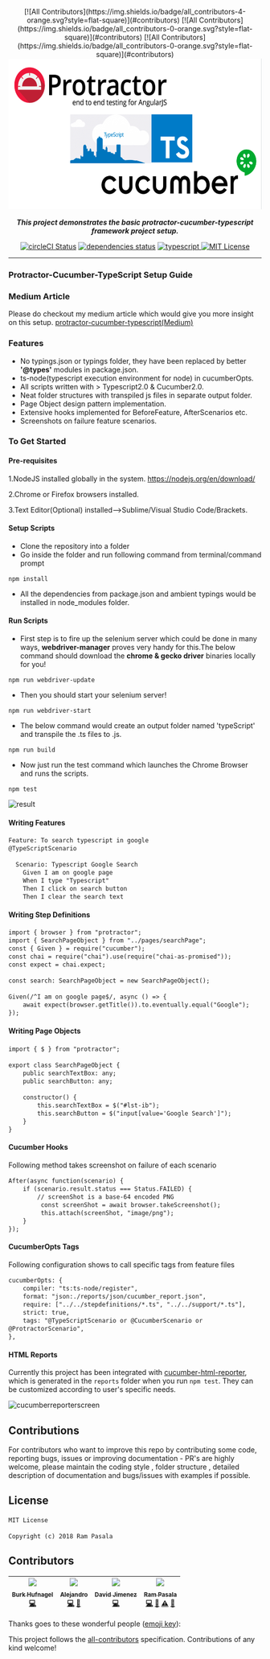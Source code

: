 <p align="center">
[![All Contributors](https://img.shields.io/badge/all_contributors-4-orange.svg?style=flat-square)](#contributors)
[![All Contributors](https://img.shields.io/badge/all_contributors-0-orange.svg?style=flat-square)](#contributors)
[![All Contributors](https://img.shields.io/badge/all_contributors-0-orange.svg?style=flat-square)](#contributors)
<img src= "./images/protractor-typescript-cucumber.png" height=300 alt="titleImage.png"/>
</p>

<p align="center">
   <i><strong>This project demonstrates the basic protractor-cucumber-typescript framework project setup.
</strong></i>
<p>

<p align="center">
<a href="https://circleci.com/gh/igniteram/protractor-cucumber-typescript/tree/master"><img alt="circleCI Status" src="https://circleci.com/gh/igniteram/protractor-cucumber-typescript/tree/master.svg?style=shield"></a>
<a href="https://david-dm.org/igniteram/protractor-cucumber-typescript"><img alt="dependencies status" src="https://david-dm.org/igniteram/protractor-cucumber-typescript.svg"></a>
<a href=""><img alt="typescript" src="https://badges.frapsoft.com/typescript/code/typescript.svg?v=101">
<a href="https://opensource.org/licenses/MIT"><img alt="MIT License" src="https://img.shields.io/dub/l/vibe-d.svg"></a>
</p>

---


### Protractor-Cucumber-TypeScript Setup Guide   

### Medium Article
Please do checkout my medium article which would give you more insight on this setup. [protractor-cucumber-typescript(Medium)](https://medium.com/@igniteram/e2e-testing-with-protractor-cucumber-using-typescript-564575814e4a)

### Features
* No typings.json or typings folder, they have been replaced by better **'@types'** modules in package.json.
* ts-node(typescript execution environment for node) in cucumberOpts. 
* All scripts written with > Typescript2.0 & Cucumber2.0.
* Neat folder structures with transpiled js files in separate output folder.
* Page Object design pattern implementation.
* Extensive hooks implemented for BeforeFeature, AfterScenarios etc.
* Screenshots on failure feature scenarios.


### To Get Started

#### Pre-requisites
1.NodeJS installed globally in the system.
https://nodejs.org/en/download/

2.Chrome or Firefox browsers installed.

3.Text Editor(Optional) installed-->Sublime/Visual Studio Code/Brackets.

#### Setup Scripts
* Clone the repository into a folder
* Go inside the folder and run following command from terminal/command prompt
```
npm install 
```
* All the dependencies from package.json and ambient typings would be installed in node_modules folder.

#### Run Scripts

* First step is to fire up the selenium server which could be done in many ways,  **webdriver-manager** proves very handy for this.The below command should download the **chrome & gecko driver** binaries locally for you!

```
npm run webdriver-update
``` 

* Then you should start your selenium server!
```
npm run webdriver-start
```

* The below command would create an output folder named 'typeScript' and transpile the .ts files to .js.
```
npm run build
```

* Now just run the test command which launches the Chrome Browser and runs the scripts.
```
npm test
```
![result](https://raw.githubusercontent.com/igniteram/protractor-cucumber-typescript/master/images/protractor-cucumber-typescript-result.gif)

#### Writing Features
```
Feature: To search typescript in google
@TypeScriptScenario

  Scenario: Typescript Google Search
    Given I am on google page
    When I type "Typescript"
    Then I click on search button
    Then I clear the search text
```
#### Writing Step Definitions
    
```
import { browser } from "protractor";
import { SearchPageObject } from "../pages/searchPage";
const { Given } = require("cucumber");
const chai = require("chai").use(require("chai-as-promised"));
const expect = chai.expect;

const search: SearchPageObject = new SearchPageObject();

Given(/^I am on google page$/, async () => {
    await expect(browser.getTitle()).to.eventually.equal("Google");
});
```

#### Writing Page Objects
```
import { $ } from "protractor";

export class SearchPageObject {
    public searchTextBox: any;
    public searchButton: any;

    constructor() {
        this.searchTextBox = $("#lst-ib");
        this.searchButton = $("input[value='Google Search']");
    }
}
```
#### Cucumber Hooks
Following method takes screenshot on failure of each scenario
```
After(async function(scenario) {
    if (scenario.result.status === Status.FAILED) {
        // screenShot is a base-64 encoded PNG
         const screenShot = await browser.takeScreenshot();
         this.attach(screenShot, "image/png");
    }
});
```
#### CucumberOpts Tags
Following configuration shows to call specific tags from feature files
```
cucumberOpts: {
    compiler: "ts:ts-node/register",
    format: "json:./reports/json/cucumber_report.json",
    require: ["../../stepdefinitions/*.ts", "../../support/*.ts"],
    strict: true,
    tags: "@TypeScriptScenario or @CucumberScenario or @ProtractorScenario",
},
```
#### HTML Reports
Currently this project has been integrated with [cucumber-html-reporter](https://github.com/gkushang/cucumber-html-reporter), which is generated in the `reports` folder when you run `npm test`.
They can be customized according to user's specific needs.

![cucumberreporterscreen](https://raw.githubusercontent.com/igniteram/protractor-cucumber-typescript/master/images/cucumberReporter.PNG)

## Contributions
For contributors who want to improve this repo by contributing some code, reporting bugs, issues or improving documentation - PR's are highly welcome, please maintain the coding style , folder structure , detailed description of documentation and bugs/issues with examples if possible.

## License
```   
MIT License

Copyright (c) 2018 Ram Pasala
```

## Contributors

<!-- ALL-CONTRIBUTORS-LIST:START - Do not remove or modify this section -->
<!-- prettier-ignore -->
| [<img src="https://avatars1.githubusercontent.com/u/304328?v=4" width="100px;"/><br /><sub><b>Burk Hufnagel</b></sub>](https://github.com/BurkHufnagel)<br />[💻](https://github.com/igniteram/protractor-cucumber-typescript/commits?author=BurkHufnagel "Code") | [<img src="https://avatars3.githubusercontent.com/u/6922793?v=4" width="100px;"/><br /><sub><b>Alejandro</b></sub>](https://github.com/sanko1983)<br />[💻](https://github.com/igniteram/protractor-cucumber-typescript/commits?author=sanko1983 "Code") [🐛](https://github.com/igniteram/protractor-cucumber-typescript/issues?q=author%3Asanko1983 "Bug reports") | [<img src="https://avatars0.githubusercontent.com/u/14068808?v=4" width="100px;"/><br /><sub><b>David Jimenez</b></sub>](https://github.com/runnerdave)<br />[💻](https://github.com/igniteram/protractor-cucumber-typescript/commits?author=runnerdave "Code") | [<img src="https://avatars1.githubusercontent.com/u/15998104?v=4" width="100px;"/><br /><sub><b>Ram Pasala</b></sub>](https://in.linkedin.com/in/rpasala)<br />[💻](https://github.com/igniteram/protractor-cucumber-typescript/commits?author=igniteram "Code") [📖](https://github.com/igniteram/protractor-cucumber-typescript/commits?author=igniteram "Documentation") [⚠️](https://github.com/igniteram/protractor-cucumber-typescript/commits?author=igniteram "Tests") [🐛](https://github.com/igniteram/protractor-cucumber-typescript/issues?q=author%3Aigniteram "Bug reports") |
| :---: | :---: | :---: | :---: |
<!-- ALL-CONTRIBUTORS-LIST:END -->
<!-- ALL-CONTRIBUTORS-LIST:START - Do not remove or modify this section -->
<!-- prettier-ignore -->
<!-- ALL-CONTRIBUTORS-LIST:END -->
Thanks goes to these wonderful people ([emoji key](https://github.com/kentcdodds/all-contributors#emoji-key)):

<!-- ALL-CONTRIBUTORS-LIST:START - Do not remove or modify this section -->
<!-- prettier-ignore -->
<!-- ALL-CONTRIBUTORS-LIST:END -->

This project follows the [all-contributors](https://github.com/kentcdodds/all-contributors) specification. Contributions of any kind welcome!